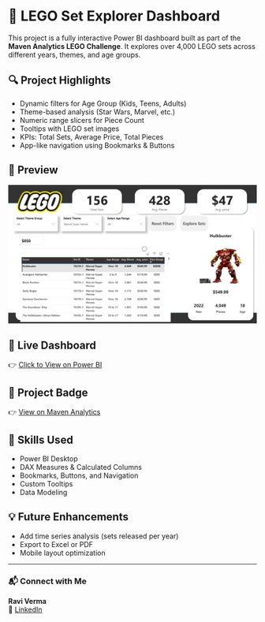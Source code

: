 # 🧱 LEGO Set Explorer Dashboard

This project is a fully interactive Power BI dashboard built as part of the **Maven Analytics LEGO Challenge**. It explores over 4,000 LEGO sets across different years, themes, and age groups.

## 🔍 Project Highlights

- Dynamic filters for Age Group (Kids, Teens, Adults)
- Theme-based analysis (Star Wars, Marvel, etc.)
- Numeric range slicers for Piece Count
- Tooltips with LEGO set images
- KPIs: Total Sets, Average Price, Total Pieces
- App-like navigation using Bookmarks & Buttons

## 📸 Preview

![Dashboard Screenshot](https://github.com/ravikrverma/lego-powerbi-dashboard/blob/main/Main_DashBord.png?raw=true)


## 🚀 Live Dashboard  
👉 [Click to View on Power BI](https://lnkd.in/gwhZrzf4)

## 🏅 Project Badge  
👉 [View on Maven Analytics](https://lnkd.in/gvVqCeWC)

## 🧠 Skills Used

- Power BI Desktop  
- DAX Measures & Calculated Columns  
- Bookmarks, Buttons, and Navigation  
- Custom Tooltips  
- Data Modeling

## 💡 Future Enhancements

- Add time series analysis (sets released per year)
- Export to Excel or PDF
- Mobile layout optimization

---

### 📬 Connect with Me  
**Ravi Verma**  
🔗 [LinkedIn](https://www.linkedin.com/in/ravi-verma-7a6363281/)
